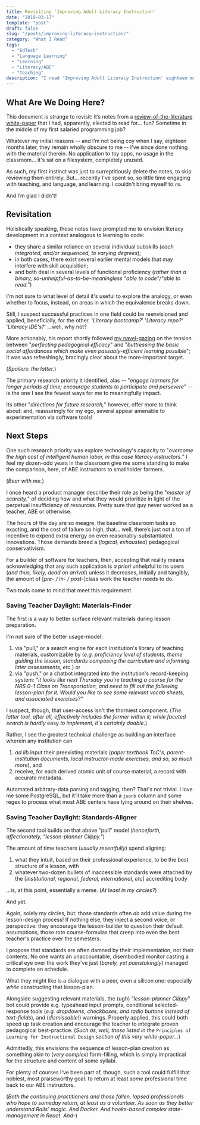```yaml
---
title: Revisiting 'Improving Adult Literacy Instruction'
date: "2019-03-17"
template: "post"
draft: false
slug: "/posts/improving-literacy-instruction/"
category: "What I Read"
tags:
  - "EdTech"
  - "Language Learning"
  - "Learning"
  - "Literacy/ABE"
  - "Teaching"
description: "I read 'Improving Adult Literacy Instruction' eighteen months ago; these are my thoughts on rereading my notes from it."
---
```


## What Are We Doing Here?

This document is strange to revisit: it’s notes from a [review-of-the-literature white-paper](https://www.nap.edu/catalog/13242/improving-adult-literacy-instruction-options-for-practice-and-research) that I had, apparently, elected to read for... fun? Sometime in the middle of my first salaried programming job?

Whatever my initial reasons -- and I’m not being coy when I say, eighteen months later, they remain wholly obscure to me -- I've since done nothing with the material therein. No application to toy apps, no usage in the classroom... it's sat on a filesystem, completely unused.

As such, my first instinct was just to surreptitiously delete the notes, to skip reviewing them entirely. But... recently I've spent so, so little time engaging with teaching, and language, and learning. I couldn't bring myself to `rm`.

And I’m glad I didn't!

## Revisitation

Holistically speaking, these notes have prompted me to envision literacy development in a context analogous to learning to code: 
- they share a similar reliance on several individual subskills (_each integrated, and/or sequenced, to varying degrees_); 
- in both cases, there exist several earlier mental models that may interfere with skill acquisition; 
- and both deal in several levels of functional proficiency (_rather than a binary, so-unhelpful-as-to-be-meaningless "able to code"/"able to read."_) 

I'm not sure to what level of detail it's useful to explore the analogy, or even whether to focus, instead, on areas in which the equivalence breaks down.

Still, I suspect successful practices in one field could be reenvisioned and applied, beneficially, for the other. '_Literacy bootcamp?_' '_Literacy repo?_' '_Literacy IDE's?_' ...well, why not?

More actionably, his report shortly followed [my navel-gazing](../../posts/how-brain-learns/) on the tension between "_perfecting pedagogical efficacy_" and "_buttressing the basic social affordances which make even passably-efficient learning possible_"; it was was refreshingly, bracingly clear about the more-important target. 

(_Spoilers: the latter._) 

The primary research priority it identified, alas -- "_engage learners for longer periods of time; encourage students to participate and persevere_" -- is the one I see the fewest ways for me to meaningfully impact.

Its other "_directions for future research,_" however, offer more to think about: and, reassuringly for my ego, several appear amenable to experimentation via software tools!

## Next Steps

One such research priority was explore technology's capacity to "_overcome the high cost of intelligent human labor, in this case literacy instructors._" I feel my dozen-odd years in the classroom give me some standing to make the comparison, here, of ABE instructors to smallholder farmers. 

(_Bear with me._)

I once heard a product manager describe their role as being the "_master of scarcity,_" of deciding how and what they would prioritize in light of the perpetual insufficiency of resources. Pretty sure that guy never worked as a teacher, ABE or otherwise. 

The hours of the day are so meagre, the baseline classroom tasks so exacting, and the cost of failure so high, that... well, there’s just not a ton of incentive to expend extra energy on even reasonably-substantiated innovations. Those demands breed a (_logical, exhausted_) pedagogical conservativism. 

For a builder of software for teachers, then, accepting that reality means acknowledging that any such application is _a priori_ unhelpful to its users (_and thus, likely, dead on arrival_) unless it decreases, initially and tangibly, the amount of [_pre- / in- / post-_]class work the teacher needs to do. 

Two tools come to mind that meet this requirement.

### Saving Teacher Daylight: Materials-Finder

The first is a way to better surface relevant materials during lesson preparation. 

I'm not sure of the better usage-model:
1. via "pull," or a search engine for each institution's library of teaching materials, customizable by (_e.g. proficiency level of students, theme guiding the lesson, standards composing the curriculum and informing later assessments, etc._) or 
2. via "push," or a chatbot integrated into the institution's record-keeping system: _"it looks like next Thursday you're teaching a course for the NRS 0-1 Class on Transportation, and need to fill out the following lesson-plan for it. Would you like to see some relevant vocab sheets, and associated exercises?"_

I suspect, though, that user-access isn't the thorniest component. (_The latter tool, after all, effectively includes the former within it; while faceted search is hardly_ easy _to implement, it's certainly doable._) 

Rather, I see the greatest technical challenge as building an interface wherein any institution can
1. _ad lib_ input their preexisting materials (_paper textbook ToC's, parent-institution documents, local instructor-made exercises, and so, so much more_), and 
2. receive, for each derived atomic unit of course material, a record with accurate metadata. 

Automated arbitrary-data parsing and tagging, then? That's not trivial. I love me some PostgreSQL, but it'll take more than a `jsonb` column and some regex to process what most ABE centers have lying around on their shelves.

### Saving Teacher Daylight: Standards-Aligner

The second tool builds on that above "pull" model (_henceforth, affectionately, “lesson-planner Clippy."_)

The amount of time teachers (_usually resentfully_) spend aligning:
1. what they intuit, based on their professional experience, to be the best structure of a lesson, with
1. whatever two-dozen bullets of inaccessible standards were attached by the [_institutional, regional, federal, international, etc_] accrediting body

...is, at this point, essentially a meme. (_At least in my circles?_) 

And yet. 

Again, solely my circles, but: those standards often _do_ add value during the lesson-design process! If nothing else, they inject a second voice, or perspective: they encourage the lesson-builder to question their default assumptions, those rote course-formulas that creep into even the best teacher's practice over the semesters.

I propose that standards are often damned by their implementation, not their contents. No one wants an unaccountable, disembodied monitor casting a critical eye over the work they've just (_barely, yet painstakingly_) managed to complete on schedule. 

What they might like is a dialogue with a peer, even a silicon one: especially _while_ constructing that lesson-plan.

Alongside suggesting relevant materials, the (ugh) “_lesson-planner Clippy_” bot could provide e.g. typeahead input prompts, conditional selected-response tools (_e.g. dropdowns, checkboxes, and radio buttons instead of text-fields_), and (_dismissable!_) warnings. Properly applied, this could both speed up task creation and encourage the teacher to integrate proven pedagogical best-practice. (_Such as, well, those listed in the_ `Principles of Learning for Instructional Design` _section of this very white-paper..._)

Admittedly, this envisions the sequence of lesson-plan creation as something akin to (_very complex_) form-filling, which is simply impractical for the structure and content of some syllabi. 

For plenty of courses I've been part of, though, such a tool could fulfill that noblest, most praiseworthy goal: to return at least _some_ professional time back to our ABE instructors.

(_Both the continuing practitioners and those fallen, lapsed professionals who hope to someday return, at least as a volunteer. As soon as they better understand Rails' magic. And Docker. And hooks-based complex state-management in React. And-_)
